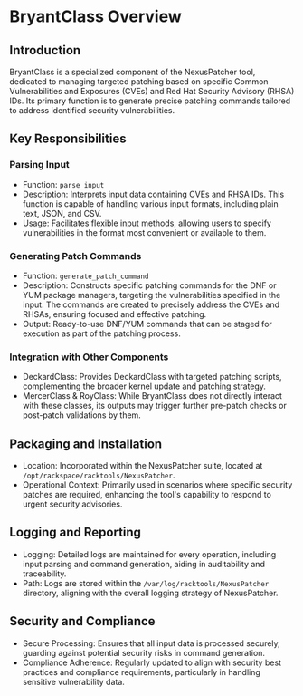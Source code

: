 # BryantClass Overview

## Introduction

BryantClass is a specialized component of the NexusPatcher tool, dedicated to managing targeted patching based on specific Common Vulnerabilities and Exposures (CVEs) and Red Hat Security Advisory (RHSA) IDs. Its primary function is to generate precise patching commands tailored to address identified security vulnerabilities.

## Key Responsibilities

### Parsing Input

- Function: `parse_input`
- Description: Interprets input data containing CVEs and RHSA IDs. This function is capable of handling various input formats, including plain text, JSON, and CSV.
- Usage: Facilitates flexible input methods, allowing users to specify vulnerabilities in the format most convenient or available to them.

### Generating Patch Commands

- Function: `generate_patch_command`
- Description: Constructs specific patching commands for the DNF or YUM package managers, targeting the vulnerabilities specified in the input. The commands are created to precisely address the CVEs and RHSAs, ensuring focused and effective patching.
- Output: Ready-to-use DNF/YUM commands that can be staged for execution as part of the patching process.

### Integration with Other Components

- DeckardClass: Provides DeckardClass with targeted patching scripts, complementing the broader kernel update and patching strategy.
- MercerClass & RoyClass: While BryantClass does not directly interact with these classes, its outputs may trigger further pre-patch checks or post-patch validations by them.

## Packaging and Installation

- Location: Incorporated within the NexusPatcher suite, located at `/opt/rackspace/racktools/NexusPatcher`.
- Operational Context: Primarily used in scenarios where specific security patches are required, enhancing the tool's capability to respond to urgent security advisories.

## Logging and Reporting

- Logging: Detailed logs are maintained for every operation, including input parsing and command generation, aiding in auditability and traceability.
- Path: Logs are stored within the `/var/log/racktools/NexusPatcher` directory, aligning with the overall logging strategy of NexusPatcher.

## Security and Compliance

- Secure Processing: Ensures that all input data is processed securely, guarding against potential security risks in command generation.
- Compliance Adherence: Regularly updated to align with security best practices and compliance requirements, particularly in handling sensitive vulnerability data.
